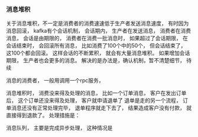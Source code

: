 ### 消息堆积
关于消息堆积，不一定是消费者的消费速速低于生产者发送消息速度， 有时因为消息回滚，
kafka有个会话机制， 会话期内， 生产者在发送消息， 消费者在消费消息， 
会话是由期限的， 消费者在消费一批消息时， 如果超过了会话期限， 
在会话结束时， 会回滚所有消息， 比如消费了100个中的50个， 但会话结束了， 这100个都会回滚。 
这样会话的不断累积， 就会有大量消息堆积。 
如果增加会话期限， 生产者也会更多的消息。
解决的是办法是，确认机制，暂不清楚细节， 待续

        
消息的消费者， 一般用调用一个rpc服务， 


消息堆积时， 消费没来得及处理的消息， 比如一个订单消息， 
客户在发出订单后， 这个订单还没来得及处理， 客户就申请退单了
退单是走的另一个流程， 
订单消息还没有正常处理完毕， 退单程序就走下去了， 
结果造成客户没有付款， 就直接得到退款了。 
处理措施是：

消息队列， 主要是完成异步处理， 这种情况是


